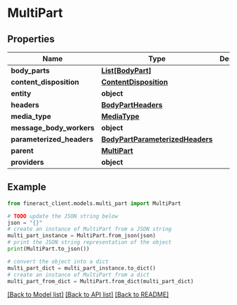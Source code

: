 # MultiPart


## Properties

Name | Type | Description | Notes
------------ | ------------- | ------------- | -------------
**body_parts** | [**List[BodyPart]**](BodyPart.md) |  | [optional] 
**content_disposition** | [**ContentDisposition**](ContentDisposition.md) |  | [optional] 
**entity** | **object** |  | [optional] 
**headers** | [**BodyPartHeaders**](BodyPartHeaders.md) |  | [optional] 
**media_type** | [**MediaType**](MediaType.md) |  | [optional] 
**message_body_workers** | **object** |  | [optional] 
**parameterized_headers** | [**BodyPartParameterizedHeaders**](BodyPartParameterizedHeaders.md) |  | [optional] 
**parent** | [**MultiPart**](MultiPart.md) |  | [optional] 
**providers** | **object** |  | [optional] 

## Example

```python
from fineract_client.models.multi_part import MultiPart

# TODO update the JSON string below
json = "{}"
# create an instance of MultiPart from a JSON string
multi_part_instance = MultiPart.from_json(json)
# print the JSON string representation of the object
print(MultiPart.to_json())

# convert the object into a dict
multi_part_dict = multi_part_instance.to_dict()
# create an instance of MultiPart from a dict
multi_part_from_dict = MultiPart.from_dict(multi_part_dict)
```
[[Back to Model list]](../README.md#documentation-for-models) [[Back to API list]](../README.md#documentation-for-api-endpoints) [[Back to README]](../README.md)


